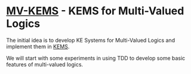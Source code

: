 [MV-KEMS](http://www.dainf.ct.utfpr.edu.br/~adolfo/KEMS) - KEMS for Multi-Valued Logics
================================

The initial idea is to develop KE Systems for Multi-Valued Logics and implement them in [KEMS](http://www.dainf.ct.utfpr.edu.br/~adolfo/KEMS).

We will start with some experiments in using TDD to develop some basic features of multi-valued logics.


